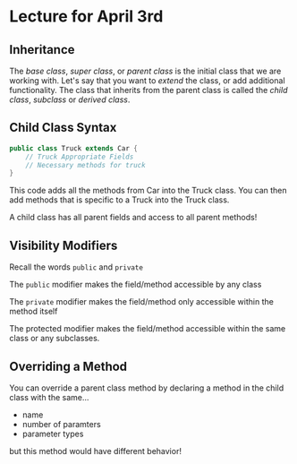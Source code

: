 # Lecture for April 3rd

## Inheritance

The *base class*, *super class*, or *parent class* is the initial class that we are working with. Let's say that you want to *extend* the class, or add additional functionality. The class that inherits from the parent class is called the *child class*, *subclass* or *derived class*.

## Child Class Syntax

```java
public class Truck extends Car {
    // Truck Appropriate Fields
    // Necessary methods for truck
}
```

This code adds all the methods from Car into the Truck class. You can then add methods that is specific to a Truck into the Truck class.

A child class has all parent fields and access to all parent methods!

## Visibility Modifiers

Recall the words `public` and `private`

The `public` modifier makes the field/method accessible by any class

The `private` modifier makes the field/method only accessible within the method itself

The protected modifier makes the field/method accessible within the same class or any subclasses.

## Overriding a Method

You can override a parent class method by declaring a method in the child class with the same...

- name
- number of paramters
- parameter types

but this method would have different behavior!

